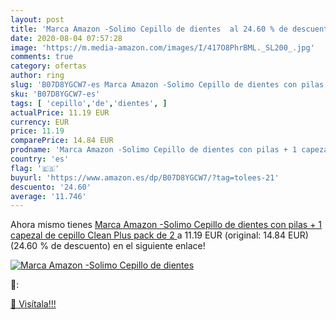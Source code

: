 ```yaml
---
layout: post
title: 'Marca Amazon -Solimo Cepillo de dientes  al 24.60 % de descuento'
date: 2020-08-04 07:57:28
image: 'https://m.media-amazon.com/images/I/417O8PhrBML._SL200_.jpg'
comments: true
category: ofertas
author: ring
slug: 'B07D8YGCW7-es Marca Amazon -Solimo Cepillo de dientes con pilas + 1...'
sku: 'B07D8YGCW7-es'
tags: [ 'cepillo','de','dientes', ]
actualPrice: 11.19 EUR
currency: EUR
price: 11.19
comparePrice: 14.84 EUR
prodname: 'Marca Amazon -Solimo Cepillo de dientes con pilas + 1 capezal de cepillo Clean Plus  pack de 2 '
country: 'es'
flag: '🇪🇸'
buyurl: 'https://www.amazon.es/dp/B07D8YGCW7/?tag=tolees-21'
descuento: '24.60'
average: '11.746'
---
```


Ahora mismo tienes [Marca Amazon -Solimo Cepillo de dientes con pilas + 1 capezal de cepillo Clean Plus  pack de 2 ](https://www.amazon.es/dp/B07D8YGCW7/?tag=tolees-21) a 11.19 EUR (original: 14.84 EUR) (24.60 %  de descuento) en el siguiente enlace!

[![Marca Amazon -Solimo Cepillo de dientes ](https://m.media-amazon.com/images/I/417O8PhrBML._SL200_.jpg)](https://www.amazon.es/dp/B07D8YGCW7/?tag=tolees-21)

🔎:


[🛒 Visítala!!!](https://www.amazon.es/dp/B07D8YGCW7/?tag=tolees-21)
